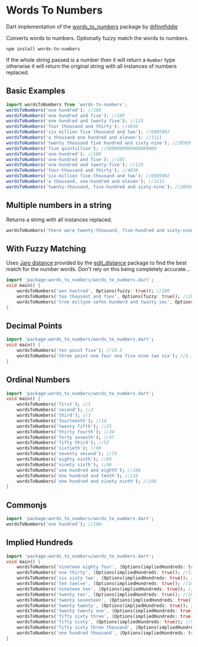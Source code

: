 # Words To Numbers

Dart implementation of the [words_to_numbers](https://github.com/finnfiddle/words-to-numbers) package by [@finnfiddle](https://github.com/finnfiddle)

Converts words to numbers. Optionally fuzzy match the words to numbers.

```
npm install words-to-numbers
```

If the whole string passed is a number then it will return a `Number` type otherwise it will return the original string with all instances of numbers replaced.

## Basic Examples

```javascript
import wordsToNumbers from 'words-to-numbers';
wordsToNumbers('one hundred'); //100
wordsToNumbers('one hundred and five'); //105
wordsToNumbers('one hundred and twenty five'); //125
wordsToNumbers('four thousand and thirty'); //4030
wordsToNumbers('six million five thousand and two'); //6005002
wordsToNumbers('a thousand one hundred and eleven'); //1111
wordsToNumbers('twenty thousand five hundred and sixty nine'); //20569
wordsToNumbers('five quintillion'); //5000000000000000000
wordsToNumbers('one-hundred'); //100
wordsToNumbers('one-hundred and five'); //105
wordsToNumbers('one-hundred and twenty-five'); //125
wordsToNumbers('four-thousand and thirty'); //4030
wordsToNumbers('six-million five-thousand and two'); //6005002
wordsToNumbers('a thousand, one-hundred and eleven'); //1111
wordsToNumbers('twenty-thousand, five-hundred and sixty-nine'); //20569
```

## Multiple numbers in a string

Returns a string with all instances replaced.

```dart
wordsToNumbers('there were twenty-thousand, five-hundred and sixty-nine X in the five quintillion Y')) // 'there were 20569 X in the 5000000000000000000 Y'
```

## With Fuzzy Matching

Uses [Jaro distance](https://en.wikipedia.org/wiki/Jaro%E2%80%93Winkler_distance) provided by the [edit_distance](https://pub.dev/packages/edit_distance) package to find the best match for the number words. Don't rely on this being completely accurate...

```dart
import 'package:words_to_numbers/words_to_numbers.dart';
void main() {
    wordsToNumbers('won huntred', Options(fuzzy: true)); //100
    wordsToNumbers('too thousant and fiev', Options(fuzzy: true)); //2005
    wordsToNumbers('tree millyon sefen hunderd and twinty sex', Options(fuzzy: true)); //3000726
}
```

## Decimal Points

```dart
import 'package:words_to_numbers/words_to_numbers.dart';
void main() {
    wordsToNumbers('ten point five'); //10.5
    wordsToNumbers('three point one four one five nine two six'); //3.1415926
}
```

## Ordinal Numbers

```dart
import 'package:words_to_numbers/words_to_numbers.dart';
void main() {
    wordsToNumbers('first'); //1
    wordsToNumbers('second'); //2
    wordsToNumbers('third'); //3
    wordsToNumbers('fourteenth'); //14
    wordsToNumbers('twenty fifth'); //25
    wordsToNumbers('thirty fourth'); //34
    wordsToNumbers('forty seventh'); //47
    wordsToNumbers('fifty third'); //53
    wordsToNumbers('sixtieth'); //60
    wordsToNumbers('seventy second'); //72
    wordsToNumbers('eighty ninth'); //89
    wordsToNumbers('ninety sixth'); //96
    wordsToNumbers('one hundred and eighth'); //108
    wordsToNumbers('one hundred and tenth'); //110
    wordsToNumbers('one hundred and ninety ninth'); //199
}
```

## Commonjs

```dart
import 'package:words_to_numbers/words_to_numbers.dart';
wordsToNumbers('one hundred'); //100;
```

## Implied Hundreds

```dart
import 'package:words_to_numbers/words_to_numbers.dart';
void main() {
    wordsToNumbers('nineteen eighty four', {Options(impliedHundreds: true)); //1984
    wordsToNumbers('one thirty', {Options(impliedHundreds: true)); //130
    wordsToNumbers('six sixty two', {Options(impliedHundreds: true)); //662
    wordsToNumbers('ten twelve', {Options(impliedHundreds: true)); //1012
    wordsToNumbers('nineteen ten', {Options(impliedHundreds: true)); //1910
    wordsToNumbers('twenty ten', {Options(impliedHundreds: true)); //2010
    wordsToNumbers('twenty seventeen', {Options(impliedHundreds: true)); //2017
    wordsToNumbers('twenty twenty', {Options(impliedHundreds: true)); //2020
    wordsToNumbers('twenty twenty one', {Options(impliedHundreds: true)); //2021
    wordsToNumbers('fifty sixty three', {Options(impliedHundreds: true)); //5063
    wordsToNumbers('fifty sixty', {Options(impliedHundreds: true)); //5060
    wordsToNumbers('fifty sixty three thousand', {Options(impliedHundreds: true)); //5063000
    wordsToNumbers('one hundred thousand', {Options(impliedHundreds: true)); //100000
}
```